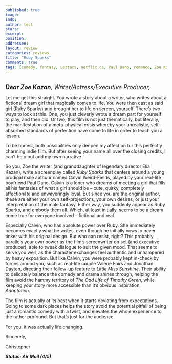 ```yaml
---
published: true
image: 
imdb: 
author: test 
stars: 
excerpt: 
position: 
addressee: 
layout: review
categories: reviews
title: "Ruby Sparks"
comments: true
tags: [comedy, fantasy, Letters, netflix.ca, Paul Dano, romance, Zoe Kazan]
---
```

<div><p><span class="full-image-block ssNonEditable"><span><a href="/letters/2013/5/15/ruby-sparks.html"><img src="http://static.squarespace.com/static/5005f6bcc4aa41161b33e89e/5329cf1fe4b07c068ebf74de/5329cf1fe4b07c068ebf782f/1368651182013/Ruby%20Sparks.jpg" alt="" /></a></span></span></p>
<p><em><span style="font-size:130%;"><strong>Dear Zoe Kazan</strong>, Writer/Actress/Executive Producer,</span></em></p>
<p>Let me get this straight. You wrote a story about a writer, who writes about a fictional dream girl that magically comes to life. You were then cast as said girl (Ruby Sparks) and brought her to life on screen, yourself. There&rsquo;s two ways to look at this. One, you just cleverly wrote a dream part for yourself to play, and then did. Or two, this film is not just thematically, but literally, the manifestation of a meta-physical crisis whereby your unrealistic, self-absorbed standards of perfection have come to life in order to teach you a lesson. &nbsp;</p>
<p>To be honest, both possibilities only deepen my affection for this perfectly charming indie film. But after seeing your name all over the closing credits, I can&rsquo;t help but add my own narrative.</p>
<p>So you, Zoe the writer (and granddaughter of legendary director Elia Kazan), write a screenplay called <em>Ruby Sparks</em> that centers around a young prodigal male authour named Calvin Weird-Fields, played by your real-life boyfriend Paul Dano. Calvin is a loner who dreams of meeting a girl that fills all his fantasies of what a girl should be &ndash; cute, quirky, completely affectionate and unwaveringly loyal. But since you are the original author, these are either your own self-projections, your own desires, or just your interpretation of the male fantasy. Either way, you suddenly appear as Ruby Sparks, and embody them all. Which, at least initially, seems to be a dream come true for everyone involved &ndash; fictional and real.</p>
<p>Especially Calvin, who has absolute power over Ruby. She immediately becomes exactly what he writes, even though he initially vows to never tinker with his original design. But who can resist, right? This probably parallels your own power as the film&rsquo;s screenwriter on set (and executive producer), able to tweak dialogue to suit the given mood. That seems to serve you well, as the character exchanges feel authentic and unhampered by heavy exposition. But like Calvin, you were probably kept in-check by forces around you, such as real-life couple Valerie Fairs and Jonathan Dayton, directing their follow-up feature to <em>Little Miss Sunshine</em>. Their ability to delicately balance the comedy and drama shines through, helping the film avoid the hammy territory of <em>The Odd Life of Timothy Green</em>, while keeping your story more accessible than it&rsquo;s obvious inspiration, <em>Adaptation</em>.</p>
<p>The film is actually at its best when it starts deviating from expectations. Going to some dark places helps the story avoid the potential pitfall of being just a romantic comedy with a twist, and elevates the whole experience to the rather profound. But that&rsquo;s just for the audience.</p>
<p>For you, it was actually life changing.&nbsp;</p>
<p>Sincerely,</p>
<p>Christopher</p>
<p><strong><em>Status: Air Mail (4/5)</em></strong></p></div>
